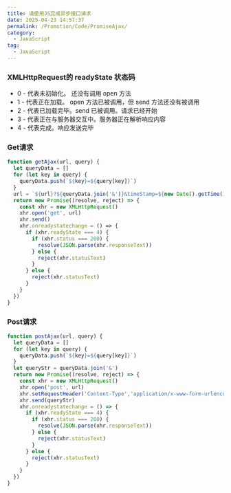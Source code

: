 ```yaml
---
title: 请使用JS完成异步接口请求
date: 2025-04-23 14:57:37
permalink: /Promotion/Code/PromiseAjax/
category:
  - JavaScript
tag:
  - JavaScript
---
```


### XMLHttpRequest的 **readyState** 状态码

- 0 - 代表未初始化。 还没有调用 open 方法
- 1 - 代表正在加载。 open 方法已被调用，但 send 方法还没有被调用
- 2 - 代表已加载完毕。send 已被调用。请求已经开始
- 3 - 代表正在与服务器交互中。服务器正在解析响应内容
- 4 - 代表完成。响应发送完毕

### Get请求
```javascript
function getAjax(url, query) {
  let queryData = []
  for (let key in query) {
    queryData.push(`${key}=${query[key]}`)
  }
  url = `${url}?${queryData.join('&')}&timeStamp=${new Date().getTime()}`
  return new Promise((resolve, reject) => {
    const xhr = new XMLHttpRequest()
    xhr.open('get', url)
    xhr.send()
    xhr.onreadystatechange = () => {
      if (xhr.readyState === 4) {
        if (xhr.status === 200) {
          resolve(JSON.parse(xhr.responseText))
        } else {
          reject(xhr.statusText)
        }
      } else {
        reject(xhr.statusText)
      }
    }
  })
}
```

### Post请求

```javascript
function postAjax(url, query) {
  let queryData = []
  for (let key in query) {
    queryData.push(`${key}=${query[key]}`)
  }
  let queryStr = queryData.join('&')
  return new Promise((resolve, reject) => {
    const xhr = new XMLHttpRequest()
    xhr.open('post', url)
    xhr.setRequestHeader('Content-Type','application/x-www-form-urlencoded')
    xhr.send(queryStr)
    xhr.onreadystatechange = () => {
      if (xhr.readyState === 4) {
        if (xhr.status === 200) {
          resolve(JSON.parse(xhr.responseText))
        } else {
          reject(xhr.statusText)
        }
      } else {
        reject(xhr.statusText)
      }
    }
  })
}
```

